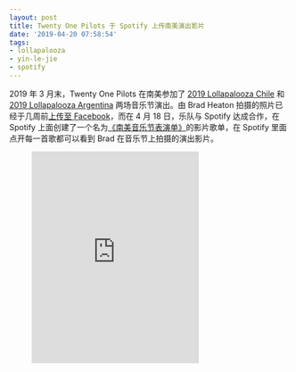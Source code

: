 ```yaml
---
layout: post
title: Twenty One Pilots 于 Spotify 上传南美演出影片
date: '2019-04-20 07:58:54'
tags:
- lollapalooza
- yin-le-jie
- spotify
---
```


2019 年 3 月末，Twenty One Pilots 在南美参加了 [2019 Lollapalooza Chile](https://www.lollapaloozacl.com/lineup/lineup-poster/) 和 [2019 Lollapalooza Argentina](https://www.lollapaloozaar.com/lineup/2019-lineup/) 两场音乐节演出。由 Brad Heaton 拍摄的照片已经于几周前[上传至 Facebook](https://www.facebook.com/pg/twentyonepilots/photos/?tab=album&album_id=10155796595566148)，而在 4 月 18 日，乐队与 Spotify 达成合作，在 Spotify 上面创建了一个名为[《南美音乐节表演单》](https://open.spotify.com/playlist/2tENLoXEEvRkx7mtfbwfhE)的影片歌单，在 Spotify 里面点开每一首歌都可以看到 Brad 在音乐节上拍摄的演出影片。

<figure class="kg-card kg-embed-card"><iframe width="300" height="380" allowtransparency="true" frameborder="0" allow="encrypted-media" title="Spotify Embed: South America Festivals Set List" src="https://open.spotify.com/embed/playlist/2tENLoXEEvRkx7mtfbwfhE"></iframe></figure>